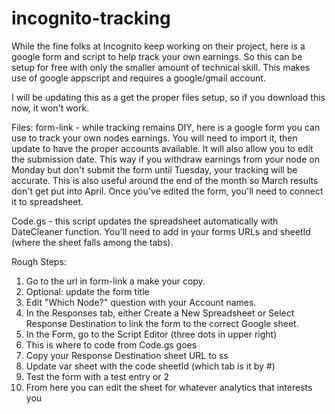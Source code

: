 # incognito-tracking
While the fine folks at Incognito keep working on their project, here is a google form and script to help track your own earnings. So this can be setup for free with only the smaller amount of technical skill. This makes use of google appscript and requires a google/gmail account.

I will be updating this as a get the proper files setup, so if you download this now, it won't work.

Files:
form-link - while tracking remains DIY, here is a google form you can use to track your own nodes earnings. You will need to import it, then update to have the proper accounts available. It will also allow you to edit the submission date. This way if you withdraw earnings from your node on Monday but don't submit the form until Tuesday, your tracking will be accurate. This is also useful around the end of the month so March results don't get put into April. Once you've edited the form, you'll need to connect it to spreadsheet.

Code.gs - this script updates the spreadsheet automatically with DateCleaner function. You'll need to add in your forms URLs and sheetId (where the sheet falls among the tabs). 

Rough Steps:
1) Go to the url in form-link a make your copy. 
2) Optional: update the form title
3) Edit "Which Node?" question with your Account names.
4) In the Responses tab, either Create a New Spreadsheet or Select Response Destination to link the form to the correct Google sheet.
5) In the Form, go to the Script Editor (three dots in upper right)
6) This is where to code from Code.gs goes
7) Copy your Response Destination sheet URL to ss
8) Update var sheet with the code sheetId (which tab is it by #)
9) Test the form with a test entry or 2
10) From here you can edit the sheet for whatever analytics that interests you
